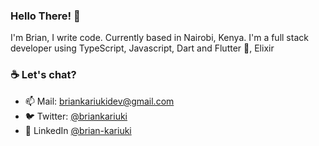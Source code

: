 ### Hello There! 👋

I'm Brian, I write code. Currently based in Nairobi, Kenya.
I'm a full stack developer using TypeScript, Javascript, Dart and Flutter 💙, Elixir

<!--
**briankariuki/briankariuki** is a ✨ _special_ ✨ repository because its `README.md` (this file) appears on your GitHub profile.
-->
### ☕ Let's chat?
- 📫 Mail: briankariukidev@gmail.com
- 🐦 Twitter: [@briankariuki](https://twitter.com/briankariuki)
- 📖 LinkedIn [@brian-kariuki](https://www.linkedin.com/in/brian-kariuki/)


